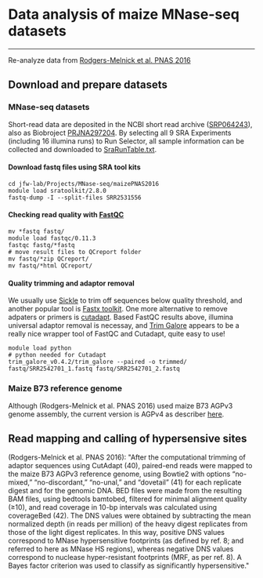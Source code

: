 # Data analysis of maize MNase-seq datasets
---
Re-analyze data from [Rodgers-Melnick et al. PNAS 2016](http://www.pnas.org/content/113/22/E3177.full)

## Download and prepare datasets

### MNase-seq datasets
Short-read data are deposited in the NCBI short read archive ([SRP064243](http://trace.ddbj.nig.ac.jp/DRASearch/study?acc=SRP064243)), also as Biobroject [PRJNA297204](https://www.ncbi.nlm.nih.gov/bioproject/PRJNA297204). By selecting all 9 SRA Experiments (including 16 illumina runs) to Run Selector, all sample information can be collected and downloaded to [SraRunTable.txt](maizeMNase-seq/SraRunTable.txt).

#### Download fastq files using SRA tool kits
    cd jfw-lab/Projects/MNase-seq/maizePNAS2016
    module load sratoolkit/2.8.0
    fastq-dump -I --split-files SRR2531556

#### Checking read quality with [FastQC](http://www.bioinformatics.bbsrc.ac.uk/projects/fastqc/)
    mv *fastq fastq/
    module load fastqc/0.11.3
    fastqc fastq/*fastq
    # move result files to QCreport folder
    mv fastq/*zip QCreport/
    mv fastq/*html QCreport/
    
#### Quality trimming and adaptor removal
We usually use [Sickle](https://github.com/najoshi/sickle) to trim off sequences below quality threshold, and another popular tool is  [Fastx toolkit](http://hannonlab.cshl.edu/fastx_toolkit/). One more alternative to remove adpaters or primers is [cutadapt](https://cutadapt.readthedocs.io/). Based FastQC results above, illumina universal adaptor removal is necessay, and [Trim Galore](http://www.bioinformatics.babraham.ac.uk/projects/trim_galore/) appears to be a really nice wrapper tool of FastQC and Cutadapt, quite easy to use! 

    module load python 
    # python needed for Cutadapt
    trim_galore_v0.4.2/trim_galore --paired -o trimmed/ fastq/SRR2542701_1.fastq fastq/SRR2542701_2.fastq

### Maize B73 reference genome
Although (Rodgers-Melnick et al. PNAS 2016) used maize B73 AGPv3 genome assembly, the current version is AGPv4 as describer [here](http://www.maizegdb.org/assembly).

## Read mapping and calling of hypersensive sites
(Rodgers-Melnick et al. PNAS 2016): "After the computational trimming of adaptor sequences using CutAdapt (40), paired-end reads were mapped to the maize B73 AGPv3 reference genome, using Bowtie2 with options “no-mixed,” “no-discordant,” “no-unal,” and “dovetail” (41) for each replicate digest and for the genomic DNA. BED files were made from the resulting BAM files, using bedtools bamtobed, filtered for minimal alignment quality (≥10), and read coverage in 10-bp intervals was calculated using coverageBed (42). The DNS values were obtained by subtracting the mean normalized depth (in reads per million) of the heavy digest replicates from those of the light digest replicates. In this way, positive DNS values correspond to MNase hypersensitive footprints (as defined by ref. 8; and referred to here as MNase HS regions), whereas negative DNS values correspond to nuclease hyper-resistant footprints (MRF, as per ref. 8). A Bayes factor criterion was used to classify as significantly hypersensitive."

